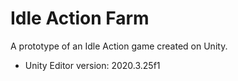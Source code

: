 # Idle Action Farm

A prototype of an Idle Action game created on Unity.

* Unity Editor version: 2020.3.25f1